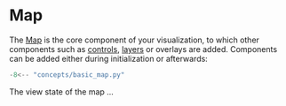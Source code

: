 # Map

The [Map](../../api/map/#openlayers.Map) is the core component of your visualization, to which other components such as [controls](../controls), [layers](../layers) or overlays are added. Components can be added either during initialization or afterwards:

```python
-8<-- "concepts/basic_map.py"
```

The view state of the map ...
